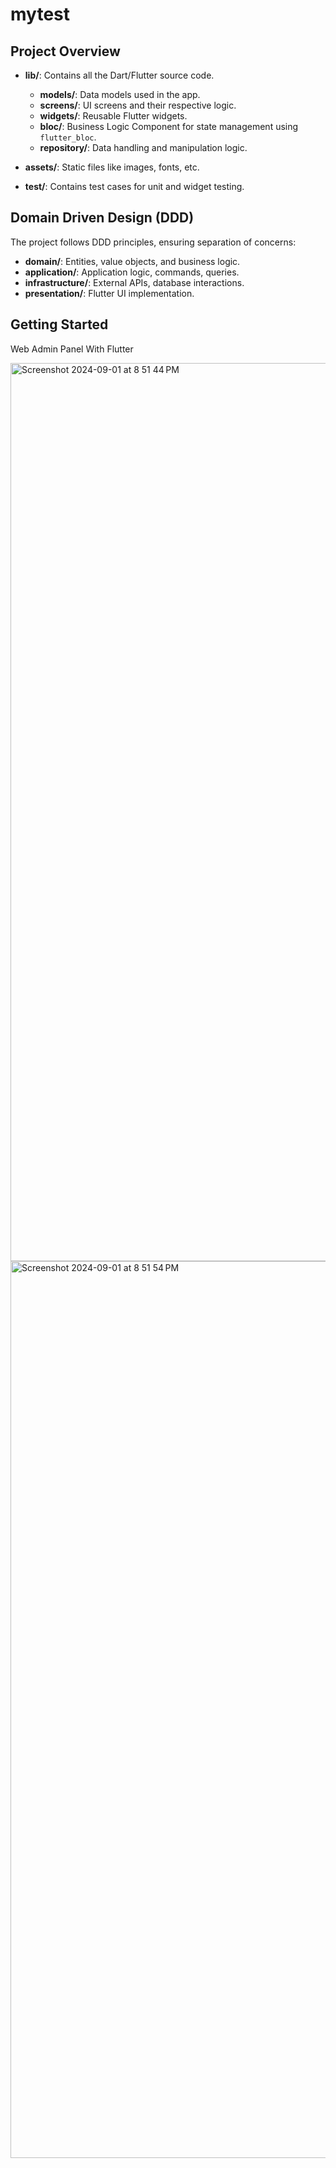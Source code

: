 # mytest

## Project Overview
- **lib/**: Contains all the Dart/Flutter source code.
  - **models/**: Data models used in the app.
  - **screens/**: UI screens and their respective logic.
  - **widgets/**: Reusable Flutter widgets.
  - **bloc/**: Business Logic Component for state management using `flutter_bloc`.
  - **repository/**: Data handling and manipulation logic.

- **assets/**: Static files like images, fonts, etc.
- **test/**: Contains test cases for unit and widget testing.

## Domain Driven Design (DDD)
The project follows DDD principles, ensuring separation of concerns:
- **domain/**: Entities, value objects, and business logic.
- **application/**: Application logic, commands, queries.
- **infrastructure/**: External APIs, database interactions.
- **presentation/**: Flutter UI implementation.

## Getting Started

Web Admin Panel With Flutter

<img width="1437" alt="Screenshot 2024-09-01 at 8 51 44 PM" src="https://github.com/user-attachments/assets/643531f5-3f8a-4249-b57a-9edf6a37ff59">
<img width="1435" alt="Screenshot 2024-09-01 at 8 51 54 PM" src="https://github.com/user-attachments/assets/63cac2be-e866-46eb-8ca1-e2ce6d22778e">
